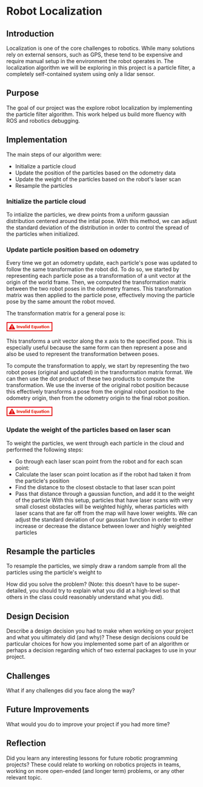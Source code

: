# Robot Localization

## Introduction
Localization is one of the core challenges to robotics. While many solutions
rely on external sensors, such as GPS, these tend to be expensive and require
manual setup in the environment the robot operates in. The localization
algorithm we will be exploring in this project is a particle filter, a
completely self-contained system using only a lidar sensor.

## Purpose
The goal of our project was the explore robot localization by implementing the particle filter algorithm. This work helped us build more fluency with ROS and robotics debugging.

## Implementation
The main steps of our algorithm were:
- Initialize a particle cloud
- Update the position of the particles based on the odometry data
- Update the weight of the particles based on the robot's laser scan
- Resample the particles

### Initialize the particle cloud
To intialize the particles, we drew points from a uniform gaussian distribution centered around the intial pose. With this method, we can adjust the standard deviation of the distribution in order to control the spread of the particles when initialized.

### Update particle position based on odometry
Every time we got an odometry update, each particle's pose was updated to follow
the same transformation the robot did. To do so, we started by representing each
particle pose as a transformation of a unit vector at the origin of the world
frame. Then, we computed the transformation matrix between the two robot poses
in the odometry frames. This transformation matrix was then applied to the
particle pose, effectively moving the particle pose by the same amount the robot
moved.

The transformation matrix for a general pose is:

![transformation matrix](img/transformation_matrix.svg)

This transforms a unit vector along the x axis to the specified pose. This is
especially useful because the same form can then represent a pose and also be
used to represent the transformation between poses.

To compute the transformation to apply, we start by representing the two robot
poses (original and updated) in the transformation matrix format. We can then
use the dot product of these two products to compute the transformation. We
use the inverse of the original robot position because this effectively
transforms a pose from the original robot position to the odometry origin, then
from the odometry origin to the final robot position.

![particle pose transformation](img/particle_pose_transformation.svg)

### Update the weight of the particles based on laser scan
To weight the particles, we went through each particle in the cloud and performed the following steps:
- Go through each laser scan point from the robot and for each scan point:
- Calculate the laser scan point location as if the robot had taken it from the particle's position
- Find the distance to the closest obstacle to that laser scan point
- Pass that distance through a gaussian function, and add it to the weight of the particle
With this setup, particles that have laser scans with very small closest obstacles will be weighted highly, wheras particles with laser scans that are far off from the map will have lower weights. We can adjust the standard deviation of our gaussian function in order to either increase or decrease the distance between lower and highly weighted particles

## Resample the particles
To resample the particles, we simply draw a random sample from all the particles using the particle's weight to 

How did you solve the problem? (Note: this doesn’t have to be super-detailed, you should try to explain what you did at a high-level so that others in the class could reasonably understand what you did).

## Design Decision
Describe a design decision you had to make when working on your project and what you ultimately did (and why)? These design decisions could be particular choices for how you implemented some part of an algorithm or perhaps a decision regarding which of two external packages to use in your project.

## Challenges
What if any challenges did you face along the way?

## Future Improvements
What would you do to improve your project if you had more time?

## Reflection
Did you learn any interesting lessons for future robotic programming projects? These could relate to working on robotics projects in teams, working on more open-ended (and longer term) problems, or any other relevant topic.



